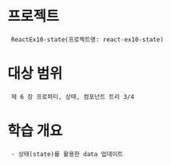 # 프로젝트
```
 ReactEx10-state(프로젝트명: react-ex10-state)
```
# 대상 범위 
```
 제 6 장 프로퍼티, 상태, 컴포넌트 트리 3/4
```
# 학습 개요
```
 - 상태(state)를 활용한 data 업데이트
 
```
